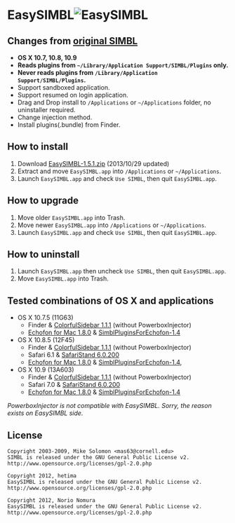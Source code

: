 EasySIMBL![EasySIMBL](https://github.com/norio-nomura/EasySIMBL/raw/master/icon.iconset/icon_32x32@2x.png)
====================================
Changes from [original SIMBL](http://www.culater.net/software/SIMBL/SIMBL.php)
---------------------------
- **OS X 10.7, 10.8, 10.9**
- **Reads plugins from `~/Library/Application Support/SIMBL/Plugins` only.**
- **Never reads plugins from `/Library/Application Support/SIMBL/Plugins`.**
- Support sandboxed application.
- Support resumed on login application.
- Drag and Drop install to `/Applications` or `~/Applications` folder, no uninstaller required.
- Change injection method.
- Install plugins(.bundle) from Finder.

How to install
--------------
1. Download [EasySIMBL-1.5.1.zip](http://github.com/norio-nomura/EasySIMBL/releases/download/EasySIMBL-1.5.1/EasySIMBL-1.5.1.zip) (2013/10/29 updated)
2. Extract and move `EasySIMBL.app` into `/Applications` or `~/Applications`.
3. Launch `EasySIMBL.app` and check `Use SIMBL`, then quit `EasySIMBL.app`.

How to upgrade
--------------
1. Move older `EasySIMBL.app` into Trash.
2. Move newer `EasySIMBL.app` into `/Applications` or `~/Applications`.
3. Launch `EasySIMBL.app` and check `Use SIMBL`, then quit `EasySIMBL.app`.

How to uninstall
----------------
1. Launch `EasySIMBL.app` then uncheck `Use SIMBL`, then quit `EasySIMBL.app`.
2. Move `EasySIMBL.app` into Trash.

Tested combinations of OS X and applications
--------------------------------------------
- OS X 10.7.5 (11G63)
	- Finder & [ColorfulSidebar 1.1.1](http://cooviewerzoom.web.fc2.com/colorfulsidebar.html) (without PowerboxInjector)
	- [Echofon for Mac 1.8.0](https://itunes.apple.com/jp/app/echofon-for-twitter/id403830270?mt=12) & [SimblPluginsForEchofon-1.4](https://github.com/norio-nomura/SimblPluginsForEchofon)
- OS X 10.8.5 (12F45)
	- Finder & [ColorfulSidebar 1.1.1](http://cooviewerzoom.web.fc2.com/colorfulsidebar.html) (without PowerboxInjector)
	- Safari 6.1 & [SafariStand 6.0.200](https://github.com/hetima/SafariStand)
	- [Echofon for Mac 1.8.0](https://itunes.apple.com/jp/app/echofon-for-twitter/id403830270?mt=12) & [SimblPluginsForEchofon-1.4](https://github.com/norio-nomura/SimblPluginsForEchofon),
- OS X 10.9 (13A603)
	- Finder & [ColorfulSidebar 1.1.1](http://cooviewerzoom.web.fc2.com/colorfulsidebar.html) (without PowerboxInjector)
	- Safari 7.0 & [SafariStand 6.0.200](https://github.com/hetima/SafariStand)
	- [Echofon for Mac 1.8.0](https://itunes.apple.com/jp/app/echofon-for-twitter/id403830270?mt=12) & [SimblPluginsForEchofon-1.4](https://github.com/norio-nomura/SimblPluginsForEchofon)

_PowerboxInjector is not compatible with EasySIMBL. Sorry, the reason exists on EasySIMBL side._

License
-------
	Copyright 2003-2009, Mike Solomon <mas63@cornell.edu>
	SIMBL is released under the GNU General Public License v2.
	http://www.opensource.org/licenses/gpl-2.0.php
	
	Copyright 2012, hetima
	EasySIMBL is released under the GNU General Public License v2.
	http://www.opensource.org/licenses/gpl-2.0.php
	
	Copyright 2012, Norio Nomura
	EasySIMBL is released under the GNU General Public License v2.
	http://www.opensource.org/licenses/gpl-2.0.php

